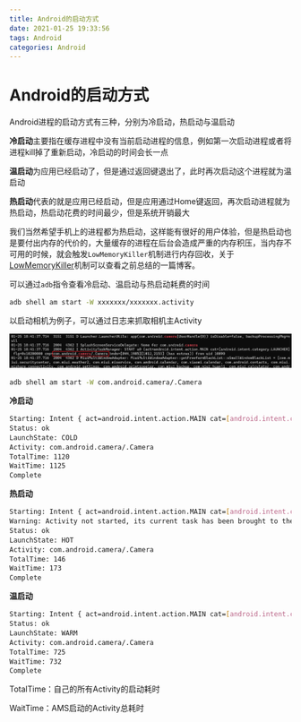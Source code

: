```yaml
---
title: Android的启动方式
date: 2021-01-25 19:33:56
tags: Android
categories: Android
---
```

# Android的启动方式

Android进程的启动方式有三种，分别为冷启动，热启动与温启动

**冷启动**主要指在缓存进程中没有当前启动进程的信息，例如第一次启动进程或者将进程kill掉了重新启动，冷启动的时间会长一点

**温启动**为应用已经启动了，但是通过返回键退出了，此时再次启动这个进程就为温启动

**热启动**代表的就是应用已经启动，但是应用通过Home键返回，再次启动进程就为热启动，热启动花费的时间最少，但是系统开销最大

我们当然希望手机上的进程都为热启动，这样能有很好的用户体验，但是热启动也是要付出内存的代价的，大量缓存的进程在后台会造成严重的内存积压，当内存不可用的时候，就会触发`LowMemoryKiller`机制进行内存回收，关于[LowMemoryKiller](https://lightingsui.github.io/2021/01/21/Android%E4%B8%AD%E7%9A%84LowMemoryKiller%E6%9C%BA%E5%88%B6/)机制可以查看之前总结的一篇博客。

可以通过`adb`指令查看冷启动、温启动与热启动耗费的时间

```bash
adb shell am start -W xxxxxxx/xxxxxxx.activity
```

以启动相机为例子，可以通过日志来抓取相机主Activity

![](https://raw.githubusercontent.com/lightingsui/Pic/master/img/20210125184202.png)

```bash
adb shell am start -W com.android.camera/.Camera
```

**冷启动**

```bash
Starting: Intent { act=android.intent.action.MAIN cat=[android.intent.category.LAUNCHER] cmp=com.android.camera/.Camera }
Status: ok
LaunchState: COLD
Activity: com.android.camera/.Camera
TotalTime: 1120
WaitTime: 1125
Complete
```

**热启动**

```bash
Starting: Intent { act=android.intent.action.MAIN cat=[android.intent.category.LAUNCHER] cmp=com.android.camera/.Camera }
Warning: Activity not started, its current task has been brought to the front
Status: ok
LaunchState: HOT
Activity: com.android.camera/.Camera
TotalTime: 146
WaitTime: 173
Complete
```

**温启动**

```bash
Starting: Intent { act=android.intent.action.MAIN cat=[android.intent.category.LAUNCHER] cmp=com.android.camera/.Camera }
Status: ok
LaunchState: WARM
Activity: com.android.camera/.Camera
TotalTime: 725
WaitTime: 732
Complete
```

TotalTime：自己的所有Activity的启动耗时

WaitTime：AMS启动的Activity总耗时


